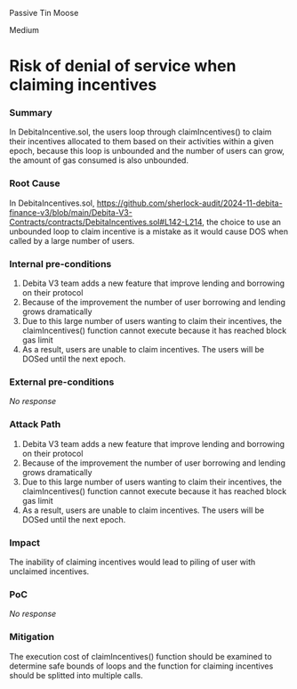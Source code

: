 Passive Tin Moose

Medium

# Risk of denial of service when claiming incentives

### Summary

In DebitaIncentive.sol, the users loop through claimIncentives() to claim their incentives allocated to them based on their activities within a given epoch, because this loop is unbounded and the number of users can grow, the amount of gas consumed is also unbounded.

### Root Cause

In DebitaIncentives.sol, https://github.com/sherlock-audit/2024-11-debita-finance-v3/blob/main/Debita-V3-Contracts/contracts/DebitaIncentives.sol#L142-L214, the choice to use an unbounded loop to claim incentive is a mistake as it would cause DOS when called by a large number of users.

### Internal pre-conditions

1. Debita V3 team adds a new feature that improve lending and borrowing on their protocol
2. Because of the improvement the number of user borrowing and lending grows dramatically
3. Due to this large number of users wanting to claim their incentives, the claimIncentives() function cannot execute because it has reached block gas limit
4. As a result, users are unable to claim incentives. The users will be DOSed until the next epoch.

### External pre-conditions

_No response_

### Attack Path

1. Debita V3 team adds a new feature that improve lending and borrowing on their protocol
2. Because of the improvement the number of user borrowing and lending grows dramatically
3. Due to this large number of users wanting to claim their incentives, the claimIncentives() function cannot execute because it has reached block gas limit
4. As a result, users are unable to claim incentives. The users will be DOSed until the next epoch.

### Impact

The inability of claiming incentives would lead to piling of user with unclaimed incentives.

### PoC

_No response_

### Mitigation

The execution cost of claimIncentives() function should be examined to determine safe bounds of loops and the function for claiming incentives should be splitted into multiple calls.